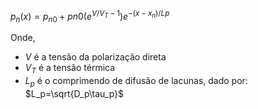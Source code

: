 $p_n(x)=p_{n0}+p{n0}(e^{V/V_T-1})e^{-(x-x_n)/Lp}$

Onde,

- $V$ é a tensão da polarização direta 
- $V_T$ é a tensão térmica
- $L_p$ é o comprimendo de difusão de lacunas, dado por: $L_p=\sqrt{D_p\tau_p}$